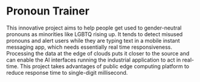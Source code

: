   # Pronoun Trainer
  
  This innovative project aims to help people get used to gender-neutral pronouns as minorities like LGBTQ rising up. It tends to detect misused pronouns and alert users while they are typing text in a mobile instant messaging app, which needs essentially real time responsiveness. Processing the data at the edge of clouds puts it closer to the source and can enable the AI interfaces running the industrial application to act in real-time. This project takes advantages of public edge computing platform to reduce response time to single-digit millisecond. 